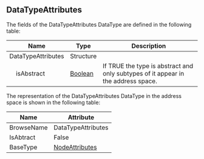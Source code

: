 <!-- datatype -->
## DataTypeAttributes
<!-- end of description -->
The fields of the DataTypeAttributes DataType are defined in the following table:  

|Name|Type|Description|
|---|---|---|
|DataTypeAttributes|Structure||
|&nbsp;&nbsp;&nbsp;&nbsp;isAbstract|[Boolean](../../../Part3/DataTypes/Boolean/readme.md)|If TRUE the type is abstract and only subtypes of it appear in the address space.|

The representation of the DataTypeAttributes DataType in the address space is shown in the following table:  

|Name|Attribute|
|---|---|
|BrowseName|DataTypeAttributes|
|IsAbtract|False|
|BaseType|[NodeAttributes](../../../Part4/Services/NodeAttributes/readme.md)|

